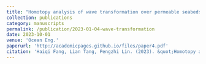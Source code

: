 ```yaml
---
title: "Homotopy analysis of wave transformation over permeable seabeds and porous structures"
collection: publications
category: manuscripts
permalink: /publication/2023-01-04-wave-transformation
date: 2023-10-01
venue: 'Ocean Eng.'
paperurl: 'http://academicpages.github.io/files/paper4.pdf'
citation: 'Haiqi Fang, Lian Tang, Pengzhi Lin. (2023). &quot;Homotopy analysis of wave transformation over permeable seabeds and porous structures.&quot; <i>Ocean Eng.</i>, 274: 114087. [doi: 10.1016/j.oceaneng.2023.114087](https://doi.org/10.1016/j.oceaneng.2023.114087)'
---
```


